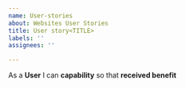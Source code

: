 ```yaml
---
name: User-stories
about: Websites User Stories
title: User story<TITLE>
labels: ''
assignees: ''

---
```


As a **User** I can **capability** so that **received benefit**
